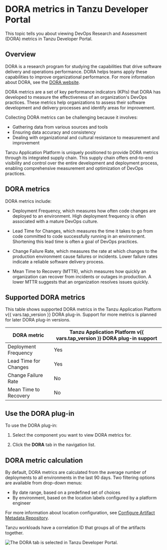 # DORA metrics in Tanzu Developer Portal

This topic tells you about viewing DevOps Research and Assessment (DORA) metrics in Tanzu Developer
Portal.

## <a id="overview"></a> Overview

DORA is a research program for studying the capabilities that drive software delivery and operations
performance. DORA helps teams apply these capabilities to improve organizational performance.
For more information about DORA, see the [DORA website](https://dora.dev/).

DORA metrics are a set of key performance indicators (KPIs) that DORA has developed to measure the
effectiveness of an organization's DevOps practices. These metrics help organizations to assess
their software development and delivery processes and identify areas for improvement.

Collecting DORA metrics can be challenging because it involves:

- Gathering data from various sources and tools
- Ensuring data accuracy and consistency
- Dealing with organizational and cultural resistance to measurement and improvement

Tanzu Application Platform is uniquely positioned to provide DORA metrics through its integrated
supply chain. This supply chain offers end-to-end visibility and control over the entire development
and deployment process, enabling comprehensive measurement and optimization of DevOps practices.

## <a id="dora-metrics"></a> DORA metrics

DORA metrics include:

- Deployment Frequency, which measures how often code changes are deployed to an environment. High
  deployment frequency is often associated with a mature DevOps culture.

- Lead Time for Changes, which measures the time it takes to go from code committed to code
  successfully running in an environment. Shortening this lead time is often a goal of DevOps
  practices.

- Change Failure Rate, which measures the rate at which changes to the production environment cause
  failures or incidents. Lower failure rates indicate a reliable software delivery process.

- Mean Time to Recovery (MTTR), which measures how quickly an organization can recover from
  incidents or outages in production. A lower MTTR suggests that an organization resolves issues
  quickly.

## <a id="supported-metrics"></a> Supported DORA metrics

This table shows supported DORA metrics in the Tanzu Application Platform v{{ vars.tap_version }}
DORA plug-in. Support for more metrics is planned for later DORA plug-in versions.

| DORA metric           | Tanzu Application Platform v{{ vars.tap_version }} DORA plug-in support |
|-----------------------|-------------------------------------------------------------------------|
| Deployment Frequency  | Yes                                                                     |
| Lead Time for Changes | Yes                                                                     |
| Change Failure Rate   | No                                                                      |
| Mean Time to Recovery | No                                                                      |

## <a id="use-dora-plug-in"></a> Use the DORA plug-in

To use the DORA plug-in:

1. Select the component you want to view DORA metrics for.

2. Click the **DORA** tab in the navigation list.

## <a id="dora-metric-calc"></a> DORA metric calculation

By default, DORA metrics are calculated from the average number of deployments to all environments
in the last 90 days. Two filtering options are available from drop-down menus:

- By date range, based on a predefined set of choices
- By environment, based on the location labels configured by a platform engineer

For more information about location configuration, see
[Configure Artifact Metadata Repository](../../scst-store/amr/configuration.hbs.md).

Tanzu workloads have a correlation ID that groups all of the artifacts together.

![The DORA tab is selected in Tanzu Developer Portal.](images/dora-tab.png)
